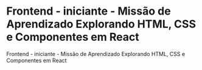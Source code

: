 # Frontend - iniciante - Missão de Aprendizado Explorando HTML, CSS e Componentes em React
Frontend - iniciante - Missão de Aprendizado Explorando HTML, CSS e Componentes em React
